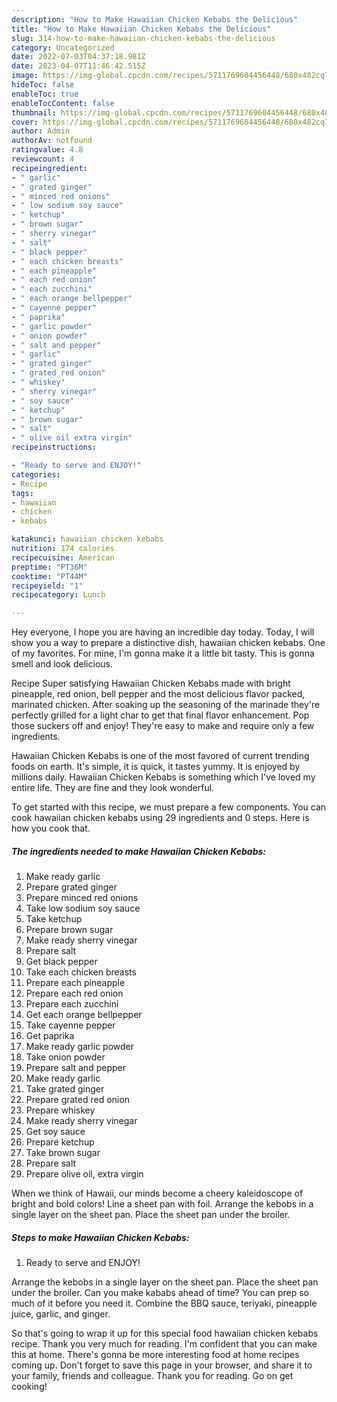 ```yaml
---
description: "How to Make Hawaiian Chicken Kebabs the Delicious"
title: "How to Make Hawaiian Chicken Kebabs the Delicious"
slug: 314-how-to-make-hawaiian-chicken-kebabs-the-delicious
category: Uncategorized
date: 2022-07-03T04:37:18.981Z
date: 2023-04-07T11:46:42.515Z
image: https://img-global.cpcdn.com/recipes/5711769604456448/680x482cq70/hawaiian-chicken-kebabs-recipe-main-photo.jpg
hideToc: false
enableToc: true
enableTocContent: false
thumbnail: https://img-global.cpcdn.com/recipes/5711769604456448/680x482cq70/hawaiian-chicken-kebabs-recipe-main-photo.jpg
cover: https://img-global.cpcdn.com/recipes/5711769604456448/680x482cq70/hawaiian-chicken-kebabs-recipe-main-photo.jpg
author: Admin
authorAv: notfound
ratingvalue: 4.8
reviewcount: 4
recipeingredient:
- " garlic"
- " grated ginger"
- " minced red onions"
- " low sodium soy sauce"
- " ketchup"
- " brown sugar"
- " sherry vinegar"
- " salt"
- " black pepper"
- " each chicken breasts"
- " each pineapple"
- " each red onion"
- " each zucchini"
- " each orange bellpepper"
- " cayenne pepper"
- " paprika"
- " garlic powder"
- " onion powder"
- " salt and pepper"
- " garlic"
- " grated ginger"
- " grated red onion"
- " whiskey"
- " sherry vinegar"
- " soy sauce"
- " ketchup"
- " brown sugar"
- " salt"
- " olive oil extra virgin"
recipeinstructions:

- "Ready to serve and ENJOY!"
categories:
- Recipe
tags:
- hawaiian
- chicken
- kebabs

katakunci: hawaiian chicken kebabs 
nutrition: 174 calories
recipecuisine: American
preptime: "PT36M"
cooktime: "PT44M"
recipeyield: "1"
recipecategory: Lunch

---
```



Hey everyone, I hope you are having an incredible day today. Today, I will show you a way to prepare a distinctive dish, hawaiian chicken kebabs. One of my favorites. For mine, I'm gonna make it a little bit tasty. This is gonna smell and look delicious.

Recipe Super satisfying Hawaiian Chicken Kebabs made with bright pineapple, red onion, bell pepper and the most delicious flavor packed, marinated chicken. After soaking up the seasoning of the marinade they&#39;re perfectly grilled for a light char to get that final flavor enhancement. Pop those suckers off and enjoy! They&#39;re easy to make and require only a few ingredients.

Hawaiian Chicken Kebabs is one of the most favored of current trending foods on earth. It's simple, it is quick, it tastes yummy. It is enjoyed by millions daily. Hawaiian Chicken Kebabs is something which I've loved my entire life. They are fine and they look wonderful.


To get started with this recipe, we must prepare a few components. You can cook hawaiian chicken kebabs using 29 ingredients and 0 steps. Here is how you cook that.

<!--inarticleads1-->

##### The ingredients needed to make Hawaiian Chicken Kebabs:

1. Make ready  garlic
1. Prepare  grated ginger
1. Prepare  minced red onions
1. Take  low sodium soy sauce
1. Take  ketchup
1. Prepare  brown sugar
1. Make ready  sherry vinegar
1. Prepare  salt
1. Get  black pepper
1. Take  each chicken breasts
1. Prepare  each pineapple
1. Prepare  each red onion
1. Prepare  each zucchini
1. Get  each orange bellpepper
1. Take  cayenne pepper
1. Get  paprika
1. Make ready  garlic powder
1. Take  onion powder
1. Prepare  salt and pepper
1. Make ready  garlic
1. Take  grated ginger
1. Prepare  grated red onion
1. Prepare  whiskey
1. Make ready  sherry vinegar
1. Get  soy sauce
1. Prepare  ketchup
1. Take  brown sugar
1. Prepare  salt
1. Prepare  olive oil, extra virgin


When we think of Hawaii, our minds become a cheery kaleidoscope of bright and bold colors! Line a sheet pan with foil. Arrange the kebobs in a single layer on the sheet pan. Place the sheet pan under the broiler. 

<!--inarticleads2-->

##### Steps to make Hawaiian Chicken Kebabs:


1. Ready to serve and ENJOY!

Arrange the kebobs in a single layer on the sheet pan. Place the sheet pan under the broiler. Can you make kababs ahead of time? You can prep so much of it before you need it. Combine the BBQ sauce, teriyaki, pineapple juice, garlic, and ginger. 

So that's going to wrap it up for this special food hawaiian chicken kebabs recipe. Thank you very much for reading. I'm confident that you can make this at home. There's gonna be more interesting food at home recipes coming up. Don't forget to save this page in your browser, and share it to your family, friends and colleague. Thank you for reading. Go on get cooking!
